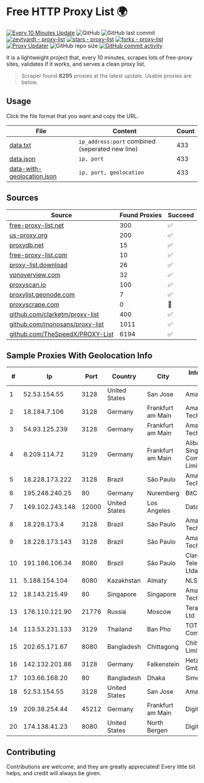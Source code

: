 
# Free HTTP Proxy List 🌍

[![Every 10 Minutes Update](https://github.com/mertguvencli/http-proxy-list/actions/workflows/main.yml/badge.svg?branch=main)](https://github.com/mertguvencli/http-proxy-list/actions/workflows/main.yml)
![GitHub](https://img.shields.io/github/license/mertguvencli/http-proxy-list)
![GitHub last commit](https://img.shields.io/github/last-commit/mertguvencli/http-proxy-list)
[![zevtyardt - proxy-list](https://img.shields.io/static/v1?label=zevtyardt&message=proxy-list&color=blue&logo=github)](https://github.com/zevtyardt/proxy-list "Go to GitHub repo")
[![stars - proxy-list](https://img.shields.io/github/stars/zevtyardt/proxy-list?style=social)](https://github.com/zevtyardt/proxy-list)
[![forks - proxy-list](https://img.shields.io/github/forks/zevtyardt/proxy-list?style=social)](https://github.com/zevtyardt/proxy-list)
[![Proxy Updater](https://github.com/zevtyardt/proxy-list/workflows/Proxy%20Updater/badge.svg)](https://github.com/zevtyardt/proxy-list/actions?query=workflow:"Proxy+Updater")
![GitHub repo size](https://img.shields.io/github/repo-size/zevtyardt/proxy-list)
[![GitHub commit activity](https://img.shields.io/github/commit-activity/m/zevtyardt/proxy-list?logo=commits)](https://github.com/zevtyardt/proxy-list/commits/main)

It is a lightweight project that, every 10 minutes, scrapes lots of free-proxy sites, validates if it works, and serves a clean proxy list.

> Scraper found **8295** proxies at the latest update. Usable proxies are below.

## Usage

Click the file format that you want and copy the URL.

|File|Content|Count|
|----|-------|-----|
|[data.txt](https://raw.githubusercontent.com/mertguvencli/http-proxy-list/main/proxy-list/data.txt)|`ip_address:port` combined (seperated new line)|433|
|[data.json](https://raw.githubusercontent.com/mertguvencli/http-proxy-list/main/proxy-list/data.json)|`ip, port`|433|
|[data-with-geolocation.json](https://raw.githubusercontent.com/mertguvencli/http-proxy-list/main/proxy-list/data-with-geolocation.json)|`ip, port, geolocation`|433|

## Sources

|Source|Found Proxies|Succeed|
|------|-------------|-------|
|[free-proxy-list.net](https://free-proxy-list.net)|300|✅|
|[us-proxy.org](https://www.us-proxy.org)|200|✅|
|[proxydb.net](http://proxydb.net)|15|✅|
|[free-proxy-list.com](https://free-proxy-list.com/?page=&port=&type%5B%5D=http&type%5B%5D=https&up_time=0&search=Search)|10|✅|
|[proxy-list.download](https://www.proxy-list.download/HTTP)|26|✅|
|[vpnoverview.com](https://vpnoverview.com/privacy/anonymous-browsing/free-proxy-servers)|32|✅|
|[proxyscan.io](https://www.proxyscan.io)|100|✅|
|[proxylist.geonode.com](https://proxylist.geonode.com/api/proxy-list?limit=300&page=1&sort_by=lastChecked&sort_type=desc&protocols=http,https)|7|✅|
|[proxyscrape.com](https://api.proxyscrape.com/v2/?request=displayproxies&protocol=http&timeout=10000&country=all&ssl=all&anonymity=all)|0|🚫|
|[github.com/clarketm/proxy-list](https://raw.githubusercontent.com/clarketm/proxy-list/master/proxy-list-raw.txt)|400|✅|
|[github.com/monosans/proxy-list](https://raw.githubusercontent.com/monosans/proxy-list/main/proxies/http.txt)|1011|✅|
|[github.com/TheSpeedX/PROXY-List](https://raw.githubusercontent.com/TheSpeedX/PROXY-List/master/http.txt)|6194|✅|


## Sample Proxies With Geolocation Info

|#|Ip|Port|Country|City|Internet Service Provider|
|-|--|----|-------|----|-------------------------|
|1|52.53.154.55|3128|United States|San Jose|Amazon.com, Inc.|
|2|18.184.7.106|3128|Germany|Frankfurt am Main|Amazon Technologies Inc.|
|3|54.93.125.239|3128|Germany|Frankfurt am Main|Amazon Technologies Inc.|
|4|8.209.114.72|3129|Germany|Frankfurt am Main|Alibaba.com Singapore E-Commerce Private Limited|
|5|18.228.173.222|3128|Brazil|São Paulo|Amazon Technologies Inc.|
|6|195.248.240.25|80|Germany|Nuremberg|BitCommand|
|7|149.102.243.148|12000|United States|Los Angeles|Datacamp Limited|
|8|18.228.173.4|3128|Brazil|São Paulo|Amazon Technologies Inc.|
|9|18.228.173.143|3128|Brazil|São Paulo|Amazon Technologies Inc.|
|10|191.186.106.34|8080|Brazil|São Paulo|Claro NXT Telecomunicacoes Ltda|
|11|5.188.154.104|8080|Kazakhstan|Almaty|NLS|
|12|18.143.215.49|80|Singapore|Singapore|Amazon Technologies Inc.|
|13|176.110.121.90|21776|Russia|Moscow|Teraline Telecom Ltd|
|14|113.53.231.133|3129|Thailand|Ban Pho|TOT Public Company Limited|
|15|202.65.171.67|8080|Bangladesh|Chittagong|Chittagong Online Limited.|
|16|142.132.201.86|3128|Germany|Falkenstein|Hetzner Online GmbH|
|17|103.66.168.20|80|Bangladesh|Dhaka|Simec System Ltd.|
|18|52.53.154.55|3128|United States|San Jose|Amazon.com, Inc.|
|19|209.38.254.44|45212|Germany|Frankfurt am Main|DigitalOcean, LLC|
|20|174.138.41.23|8080|United States|North Bergen|DigitalOcean, LLC|



## Contributing

Contributions are welcome, and they are greatly appreciated! Every
little bit helps, and credit will always be given.

